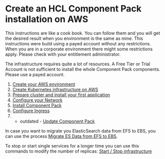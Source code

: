 Create an HCL Component Pack installation on AWS
================================================

This instructions are like a cook book. You can follow them and you will get the desired result when you environment is the same as mine. This instructions were build using a payed account without any restrictions. When you are in a corporate environment there might some restrictions apply. Please check with your entitlement administrator.

The infrastructure requires quite a lot of resources. A Free Tier or Trial Account is not sufficient to install the whole Component Pack
components. Please use a payed account.

1. [Create your AWS environment](chapter1.html)
2. [Create Kubernetes infrastructure on AWS](chapter2.html)
3. [Prepare cluster and install your first application](chapter3.html)
4. [Configure your Network](chapter4.html)
5. [Install Component Pack](chapter5.html)
6. [Configure Ingress](chapter6.html)
7. - outdated - [Update Component Pack](chapter7.html)

In case you want to migrate you ElasticSearch data from EFS to EBS, you can use the process [Migrate ES Data from EFS to EBS](migrate_es_data.html).

To stop or start single services for a longer time you can use this commands to modify the number of replicas: [Start / Stop infrastructure](../kubernetes/Start_Stop.html)
